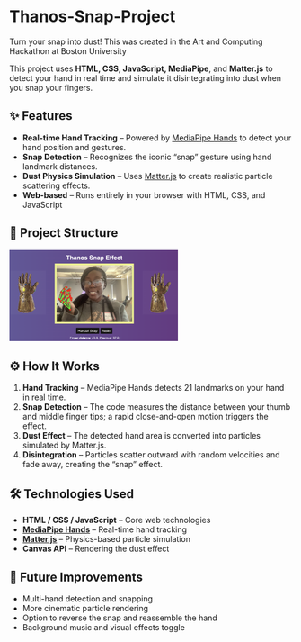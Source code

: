 # Thanos-Snap-Project

Turn your snap into dust!  This was created in the Art and Computing Hackathon at Boston University 

This project uses **HTML, CSS, JavaScript, MediaPipe**, and **Matter.js** to detect your hand in real time and simulate it disintegrating into dust when you snap your fingers.

## ✨ Features

- **Real-time Hand Tracking** – Powered by [MediaPipe Hands](https://developers.google.com/mediapipe/solutions/vision/hand_landmarker) to detect your hand position and gestures.  
- **Snap Detection** – Recognizes the iconic “snap” gesture using hand landmark distances.  
- **Dust Physics Simulation** – Uses [Matter.js](https://brm.io/matter-js/) to create realistic particle scattering effects.  
- **Web-based** – Runs entirely in your browser with HTML, CSS, and JavaScript
## 📂 Project Structure
<img src="https://github.com/briannammatey/Thanos-Snap-Project/blob/main/thanos.png?raw=true" alt="Wordle Logo" width="300"/>


## ⚙️ How It Works

1. **Hand Tracking** – MediaPipe Hands detects 21 landmarks on your hand in real time.  
2. **Snap Detection** – The code measures the distance between your thumb and middle finger tips; a rapid close-and-open motion triggers the effect.  
3. **Dust Effect** – The detected hand area is converted into particles simulated by Matter.js.  
4. **Disintegration** – Particles scatter outward with random velocities and fade away, creating the “snap” effect.  

## 🛠️ Technologies Used

- **HTML / CSS / JavaScript** – Core web technologies  
- **[MediaPipe Hands](https://developers.google.com/mediapipe/solutions/vision/hand_landmarker)** – Real-time hand tracking  
- **[Matter.js](https://brm.io/matter-js/)** – Physics-based particle simulation  
- **Canvas API** – Rendering the dust effect  


## 🎯 Future Improvements

- Multi-hand detection and snapping  
- More cinematic particle rendering  
- Option to reverse the snap and reassemble the hand  
- Background music and visual effects toggle  
